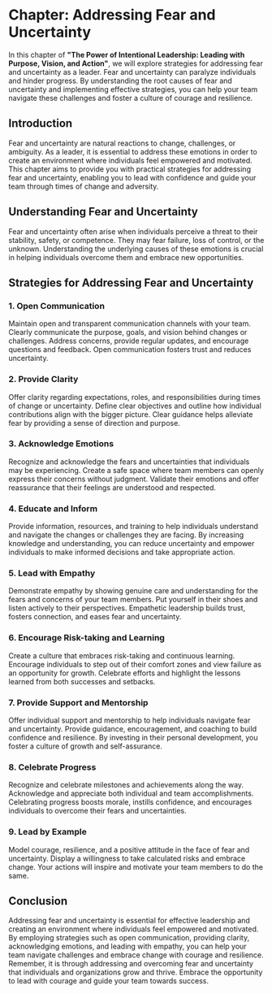 Chapter: Addressing Fear and Uncertainty
========================================

In this chapter of **"The Power of Intentional Leadership: Leading with Purpose, Vision, and Action"**, we will explore strategies for addressing fear and uncertainty as a leader. Fear and uncertainty can paralyze individuals and hinder progress. By understanding the root causes of fear and uncertainty and implementing effective strategies, you can help your team navigate these challenges and foster a culture of courage and resilience.

Introduction
------------

Fear and uncertainty are natural reactions to change, challenges, or ambiguity. As a leader, it is essential to address these emotions in order to create an environment where individuals feel empowered and motivated. This chapter aims to provide you with practical strategies for addressing fear and uncertainty, enabling you to lead with confidence and guide your team through times of change and adversity.

Understanding Fear and Uncertainty
----------------------------------

Fear and uncertainty often arise when individuals perceive a threat to their stability, safety, or competence. They may fear failure, loss of control, or the unknown. Understanding the underlying causes of these emotions is crucial in helping individuals overcome them and embrace new opportunities.

Strategies for Addressing Fear and Uncertainty
----------------------------------------------

### 1. **Open Communication**

Maintain open and transparent communication channels with your team. Clearly communicate the purpose, goals, and vision behind changes or challenges. Address concerns, provide regular updates, and encourage questions and feedback. Open communication fosters trust and reduces uncertainty.

### 2. **Provide Clarity**

Offer clarity regarding expectations, roles, and responsibilities during times of change or uncertainty. Define clear objectives and outline how individual contributions align with the bigger picture. Clear guidance helps alleviate fear by providing a sense of direction and purpose.

### 3. **Acknowledge Emotions**

Recognize and acknowledge the fears and uncertainties that individuals may be experiencing. Create a safe space where team members can openly express their concerns without judgment. Validate their emotions and offer reassurance that their feelings are understood and respected.

### 4. **Educate and Inform**

Provide information, resources, and training to help individuals understand and navigate the changes or challenges they are facing. By increasing knowledge and understanding, you can reduce uncertainty and empower individuals to make informed decisions and take appropriate action.

### 5. **Lead with Empathy**

Demonstrate empathy by showing genuine care and understanding for the fears and concerns of your team members. Put yourself in their shoes and listen actively to their perspectives. Empathetic leadership builds trust, fosters connection, and eases fear and uncertainty.

### 6. **Encourage Risk-taking and Learning**

Create a culture that embraces risk-taking and continuous learning. Encourage individuals to step out of their comfort zones and view failure as an opportunity for growth. Celebrate efforts and highlight the lessons learned from both successes and setbacks.

### 7. **Provide Support and Mentorship**

Offer individual support and mentorship to help individuals navigate fear and uncertainty. Provide guidance, encouragement, and coaching to build confidence and resilience. By investing in their personal development, you foster a culture of growth and self-assurance.

### 8. **Celebrate Progress**

Recognize and celebrate milestones and achievements along the way. Acknowledge and appreciate both individual and team accomplishments. Celebrating progress boosts morale, instills confidence, and encourages individuals to overcome their fears and uncertainties.

### 9. **Lead by Example**

Model courage, resilience, and a positive attitude in the face of fear and uncertainty. Display a willingness to take calculated risks and embrace change. Your actions will inspire and motivate your team members to do the same.

Conclusion
----------

Addressing fear and uncertainty is essential for effective leadership and creating an environment where individuals feel empowered and motivated. By employing strategies such as open communication, providing clarity, acknowledging emotions, and leading with empathy, you can help your team navigate challenges and embrace change with courage and resilience. Remember, it is through addressing and overcoming fear and uncertainty that individuals and organizations grow and thrive. Embrace the opportunity to lead with courage and guide your team towards success.

